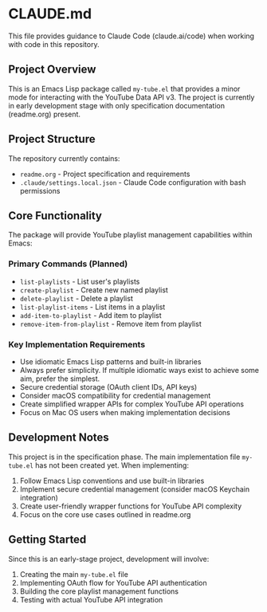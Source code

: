 # CLAUDE.md

This file provides guidance to Claude Code (claude.ai/code) when working with code in this repository.

## Project Overview

This is an Emacs Lisp package called `my-tube.el` that provides a minor mode for interacting with the YouTube Data API v3. The project is currently in early development stage with only specification documentation (readme.org) present.

## Project Structure

The repository currently contains:
- `readme.org` - Project specification and requirements
- `.claude/settings.local.json` - Claude Code configuration with bash permissions

## Core Functionality

The package will provide YouTube playlist management capabilities within Emacs:

### Primary Commands (Planned)
- `list-playlists` - List user's playlists
- `create-playlist` - Create new named playlist
- `delete-playlist` - Delete a playlist
- `list-playlist-items` - List items in a playlist
- `add-item-to-playlist` - Add item to playlist
- `remove-item-from-playlist` - Remove item from playlist

### Key Implementation Requirements
- Use idiomatic Emacs Lisp patterns and built-in libraries
- Always prefer simplicity. If multiple idiomatic ways exist to achieve some aim, prefer the simplest. 
- Secure credential storage (OAuth client IDs, API keys)
- Consider macOS compatibility for credential management
- Create simplified wrapper APIs for complex YouTube API operations
- Focus on Mac OS users when making implementation decisions

## Development Notes

This project is in the specification phase. The main implementation file `my-tube.el` has not been created yet. When implementing:

1. Follow Emacs Lisp conventions and use built-in libraries
2. Implement secure credential management (consider macOS Keychain integration)
3. Create user-friendly wrapper functions for YouTube API complexity
4. Focus on the core use cases outlined in readme.org

## Getting Started

Since this is an early-stage project, development will involve:
1. Creating the main `my-tube.el` file
2. Implementing OAuth flow for YouTube API authentication
3. Building the core playlist management functions
4. Testing with actual YouTube API integration
